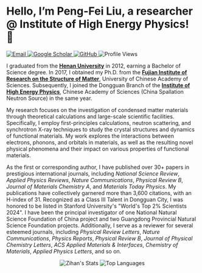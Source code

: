 # Hello, I’m Peng-Fei Liu, a researcher @ Institute of High Energy Physics! 👋

<a href="mailto:pfliu@ihep.ac.cn"> <img src="https://img.shields.io/badge/Email-pfliu@ihep.ac.cn-blue?style=flat-square&logo=email" alt="Email"> </a> 
<a href="https://scholar.google.com/citations?user=v0zhAS4AAAAJ&hl"> <img src="https://img.shields.io/badge/Google_Scholar-Peng_Fei_Liu-green?style=flat-square&logo=google-scholar" alt="Google Scholar"> </a> 
<a href="https://github.com/comatphys"> <img src="https://img.shields.io/badge/GitHub-comatphys-black?style=flat-square&logo=github" alt="GitHub"> </a> 
<img src="https://komarev.com/ghpvc/?username=comatphys&color=brightgreen&style=flat-square" alt="Profile Views">

I graduated from the [**Henan University**](https://www.henu.edu.cn/) in 2012, earning a Bachelor of Science degree. In 2017, I obtained my Ph.D. from the [**Fujian Institute of Research on the Structure of Matter**](https://fjirsm.cas.cn/), University of Chinese Academy of Sciences. Subsequently, I joined the Dongguan Branch of the [**Institute of High Energy Physics**](https://www.ihep.cas.cn/), Chinese Academy of Sciences (China Spallation Neutron Source) in the same year.


My research focuses on the investigation of condensed matter materials through theoretical calculations and large-scale scientific facilities. Specifically, I employ first-principles calculations, neutron scattering, and synchrotron X-ray techniques to study the crystal structures and dynamics of functional materials. My work explores the interactions between electrons, phonons, and orbitals in materials, as well as the resulting novel physical phenomena and their impact on various properties of functional materials.


As the first or corresponding author, I have published over 30+ papers in prestigious international journals, including *National Science Review*, *Applied Physics Reviews*, *Nature Communications*, *Physical Review B*, *Journal of Materials Chemistry A*, and *Materials Today Physics*. My publications have collectively garnered more than 3,600 citations, with an H-index of 31. Recognized as a Class III Talent in Dongguan City, I was honored to be listed in Stanford University's "World's Top 2% Scientists 2024". I have been the principal investigator of one National Natural Science Foundation of China project and two Guangdong Provincial Natural Science Foundation projects. Additionally, I serve as a reviewer for several esteemed journals, including *Physical Review Letters*, *Nature Communications*, *Physics Reports*, *Physical Review B*, *Journal of Physical Chemistry Letters*, *ACS Applied Materials & Interfaces*, *Chemistry of Materials*, *Applied Physics Letters*, and so on.


<div align="center">
  
![Zihan's Stats](https://github-readme-stats.vercel.app/api?username=comatphys&show_icons=true&theme=light&hide_border=true&count_private=true&bg_color=ffffff&text_color=333333&icon_color=0078d4)
![Top Languages](https://github-readme-stats.vercel.app/api/top-langs/?username=comatphys&theme=light&hide_border=true&bg_color=ffffff&text_color=333333&icon_color=0078d4)

</div>
